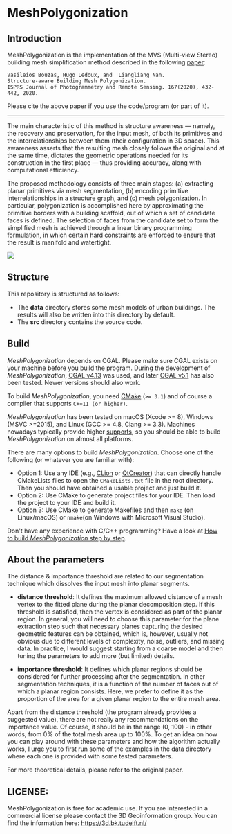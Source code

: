 # MeshPolygonization
## Introduction

MeshPolygonization is the implementation of the MVS (Multi-view Stereo) 
building mesh simplification method described in the following 
[paper](https://www.sciencedirect.com/science/article/pii/S0924271620301969):
```
Vasileios Bouzas, Hugo Ledoux, and  Liangliang Nan.
Structure-aware Building Mesh Polygonization. 
ISPRS Journal of Photogrammetry and Remote Sensing. 167(2020), 432-442, 2020.
```
Please cite the above paper if you use the code/program (or part of it). 

---

The main characteristic of this method is structure awareness — namely, the recovery 
and preservation, for the input mesh, of both its primitives and the interrelationships 
between them (their configuration in 3D space). This awareness asserts that the 
resulting mesh closely follows the original and at the same time, dictates the 
geometric operations needed for its construction in the first place — thus providing 
accuracy, along with computational efficiency.

The proposed methodology consists of three main stages: (a) extracting planar primitives 
via mesh segmentation, (b) encoding primitive interrelationships in a structure graph, and
(c) mesh polygonization. In particular, polygonization is accomplished here by 
approximating the primitive borders with a building scaffold, out of which a set of 
candidate faces is defined. The selection of faces from the candidate set to form 
the simplified mesh is achieved through a linear binary programming formulation, in which
certain hard constraints are enforced to ensure that the result is manifold and watertight.

![](images/overview.png)



## Structure
This repository is structured as follows:
  - The **data** directory stores some mesh models of urban buildings. The results will also 
    be written into this directory by default.
  - The **src** directory contains the source code.
  
## Build

*MeshPolygonization* depends on CGAL. Please make sure CGAL exists on your machine before you build 
the program. During the development of *MeshPolygonization*, [CGAL v4.13](https://github.com/CGAL/cgal/releases/tag/releases/CGAL-4.13) was
 used, and later [CGAL v5.1](https://github.com/CGAL/cgal/releases/tag/v5.1) has also been tested. 
 Newer versions should also work.

To build *MeshPolygonization*, you need [CMake](https://cmake.org/download/) (`>= 3.1`) and of course a compiler 
that supports `C++11 (or higher)`.

*MeshPolygonization* has been tested on macOS (Xcode >= 8), Windows (MSVC >=2015), and 
Linux (GCC >= 4.8, Clang >= 3.3). Machines nowadays typically provide higher 
[supports](https://en.cppreference.com/w/cpp/compiler_support), so you should be 
able to build *MeshPolygonization* on almost all platforms.

There are many options to build *MeshPolygonization*. Choose one of the following (or 
whatever you are familiar with):

- Option 1: Use any IDE (e.g., [CLion](https://www.jetbrains.com/clion/) or 
[QtCreator](https://www.qt.io/product)) that can directly handle CMakeLists files to open 
the `CMakeLists.txt` file in the root directory. Then you should have obtained a usable project 
and just build it.
- Option 2: Use CMake to generate project files for your IDE. Then load the project to your IDE and 
build it.
- Option 3: Use CMake to generate Makefiles and then `make` (on Linux/macOS) or `nmake`(on Windows with Microsoft 
Visual Studio).

Don't have any experience with C/C++ programming? Have a look at [How to build *MeshPolygonization* 
step by step](./How_to_build.md).


## About the parameters

The distance & importance threshold are related to our segmentation technique which dissolves the input mesh into planar segments.

- **distance threshold**: It defines the maximum allowed distance of a mesh vertex to the fitted plane during the planar decomposition step. If this threshold is satisfied, then the vertex is considered as part of the planar region. In general, you will need to choose this parameter for the plane extraction step such that necessary planes capturing the desired geometric features can be obtained, which is, however, usually not obvious due to different levels of complexity, noise, outliers, and missing data. In practice, I would suggest starting from a coarse model and then tuning the parameters to add more (but limited) details.

- **importance threshold**: It defines which planar regions should be considered for further processing after the segmentation. In other segmentation techniques, it is a function of the number of faces out of which a planar region consists. Here, we prefer to define it as the proportion of the area for a given planar region to the entire mesh area.

Apart from the distance threshold (the program already provides a suggested value), there are not really any recommendations on the importance value. Of course, it should be in the range (0, 100) - in other words, from 0% of the total mesh area up to 100%. To get an idea on how you can play around with these parameters and how the algorithm actually works, I urge you to first run some of the examples in the [data](https://github.com/VasileiosBouzas/MeshPolygonization/tree/master/data) directory where each one is provided with some tested parameters.

For more theoretical details, please refer to the original paper.


## LICENSE:
MeshPolygonization is free for academic use. If you are interested in a commercial license please contact
the 3D Geoinformation group. You can find the information here: https://3d.bk.tudelft.nl/

